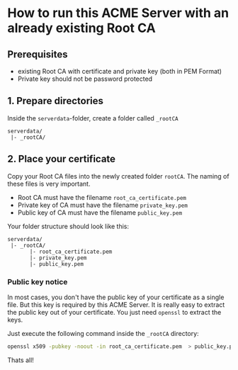 # How to run this ACME Server with an already existing Root CA

## Prerequisites
- existing Root CA with certificate and private key (both in PEM Format)
- Private key should not be password protected

## 1. Prepare directories
Inside the `serverdata`-folder, create a folder called `_rootCA`

```
serverdata/
 |- _rootCA/
```

## 2. Place your certificate
Copy your Root CA files into the newly created folder `rootCA`. The naming of these files is very important.

- Root CA must have the filename `root_ca_certificate.pem`
- Private key of CA must have the filename `private_key.pem`
- Public key of CA must have the filename `public_key.pem`

Your folder structure should look like this:

```
serverdata/
 |- _rootCA/
       |- root_ca_certificate.pem
       |- private_key.pem
       |- public_key.pem
```


### Public key notice
In most cases, you don't have the public key of your certificate as a single file. But this key is required by this ACME Server.
It is really easy to extract the public key out of your certificate. You just need `openssl` to extract the keys.

Just execute the following command inside the `_rootCA` directory:
```bash
openssl x509 -pubkey -noout -in root_ca_certificate.pem  > public_key.pem
```



Thats all!